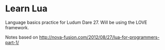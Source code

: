 # Learn Lua

Language basics practice for Ludum Dare 27. Will be using the LOVE framework.

Notes based on http://nova-fusion.com/2012/08/27/lua-for-programmers-part-1/
